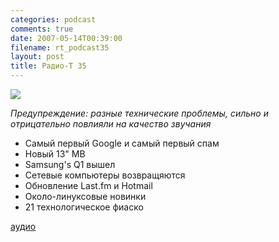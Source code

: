 ```yaml
---
categories: podcast
comments: true
date: 2007-05-14T00:39:00
filename: rt_podcast35
layout: post
title: Радио-T 35
---
```


![](https://radio-t.com/images/radio-t/rt35.jpg)

_Предупреждение: разные технические проблемы, сильно и отрицательно повлияли на качество звучания_


- Самый первый Google и самый первый спам
- Новый 13" MB
- Samsung's Q1 вышел
- Сетевые компьютеры возвращяются
- Обновление Last.fm и Hotmail
- Около-линуксовые новинки
- 21 технологическое фиаско

[аудио](http://cdn.radio-t.com/rt_podcast35.mp3)
<audio src="http://cdn.radio-t.com/rt_podcast35.mp3" preload="none"></audio>

